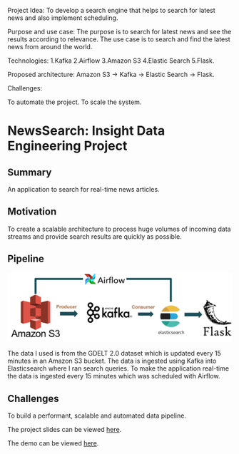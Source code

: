 
Project Idea: To develop a search engine that helps to search for latest news and also implement scheduling.

Purpose and use case: The purpose is to search for latest news and see the results according to relevance. The use case is to search and find the latest news from around the world.

Technologies: 1.Kafka 2.Airflow 3.Amazon S3 4.Elastic Search 5.Flask.

Proposed architecture: Amazon S3 -> Kafka -> Elastic Search -> Flask.

Challenges:

To automate the project.
To scale the system.


# NewsSearch: Insight Data Engineering Project

## Summary
An application to search for real-time news articles.

## Motivation
To create a scalable architecture to process huge volumes of incoming data streams and provide search results are quickly as possible.    

## Pipeline
![Pipeline](pipeline.png)

The data I used is from the GDELT 2.0 dataset which is updated every 15 minutes in an Amazon S3 bucket. The data is ingested using Kafka into Elasticsearch where I ran search queries. To make the application real-time the data is ingested every 15 minutes which was scheduled with Airflow.

## Challenges
To build a performant, scalable and automated data pipeline. 

The project slides can be viewed [here](http://bit.ly/newsSearchppt).

The demo can be viewed [here](http://bit.ly/newsSearchdemo).
